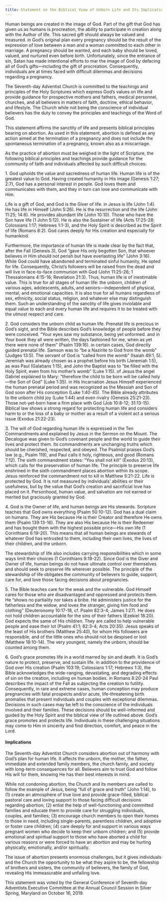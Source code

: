 ```yaml
---
title: Statement on the Biblical View of Unborn Life and Its Implications for Abortion
---
```


Human beings are created in the image of God. Part of the gift that God has given us as humans is procreation, the ability to participate in creation along with the Author of life. This sacred gift should always be valued and treasured. in God’s original plan every pregnancy should be the result of the expression of love between a man and a woman committed to each other in marriage. A pregnancy should be wanted, and each baby should be loved, valued, and nurtured even before birth. Unfortunately, since the entrance of sin, Satan has made intentional efforts to mar the image of God by defacing all of God’s gifts—including the gift of procreation. Consequently, individuals are at times faced with difficult dilemmas and decisions regarding a pregnancy.

The Seventh-day Adventist Church is committed to the teachings and principles of the Holy Scriptures which express God’s values on life and provide guidance for prospective mothers and fathers, medical personnel, churches, and all believers in matters of faith, doctrine, ethical behavior, and lifestyle. The Church while not being the conscience of individual believers has the duty to convey the principles and teachings of the Word of God.

This statement affirms the sanctity of life and presents biblical principles bearing on abortion. As used in this statement, abortion is defined as any action aimed at the termination of a pregnancy and does not include the spontaneous termination of a pregnancy, known also as a miscarriage.

As the practice of abortion must be weighed in the light of Scripture, the following biblical principles and teachings provide guidance for the community of faith and individuals affected by such difficult choices:

1\. God upholds the value and sacredness of human life. Human life is of the greatest value to God. Having created humanity in His image (Genesis 1:27; 2:7), God has a personal interest in people. God loves them and communicates with them, and they in turn can love and communicate with Him.

Life is a gift of God, and God is the Giver of life. in Jesus is life (John 1:4). He has life in Himself (John 5:26). He is the resurrection and the life (John 11:25; 14:6). He provides abundant life (John 10:10). Those who have the Son have life (1 John 5:12). He is also the Sustainer of life (Acts 17:25-28; Colossians 1:17; Hebrews 1:1-3), and the Holy Spirit is described as the Spirit of life (Romans 8:2). God cares deeply for His creation and especially for humankind.

Furthermore, the importance of human life is made clear by the fact that, after the Fall (Genesis 3), God “gave His only begotten Son, that whoever believes in Him should not perish but have everlasting life” (John 3:16). While God could have abandoned and terminated sinful humanity, He opted for life. Consequently, Christ’s followers will be raised from the dead and will live in face-to-face communion with God (John 11:25-26; 1 Thessalonians 4:15-16; Revelation 21:3). Thus, human life is of inestimable value. This is true for all stages of human life: the unborn, children of various ages, adolescents, adults, and seniors—independent of physical, mental, and emotional capacities. It is also true for all humans regardless of sex, ethnicity, social status, religion, and whatever else may distinguish them. Such an understanding of the sanctity of life gives inviolable and equal value to each and every human life and requires it to be treated with the utmost respect and care.

2\. God considers the unborn child as human life. Prenatal life is precious in God’s sight, and the Bible describes God’s knowledge of people before they were conceived. “Your eyes saw my substance, being yet unformed. and in Your book they all were written, the days fashioned for me, when as yet there were none of them” (Psalm 139:16). in certain cases, God directly guided prenatal life. Samson was to “be a Nazirite to God from the womb” (Judges 13:5). The servant of God is “called from the womb” (Isaiah 49:1, 5). Jeremiah was already chosen as a prophet before his birth (Jeremiah 1:5), as was Paul (Galatians 1:15), and John the Baptist was to “be filled with the Holy Spirit, even from his mother’s womb” (Luke 1:15). of Jesus the angel Gabriel explained to Mary: “therefore the child to be born will be called holy—the Son of God” (Luke 1:35). in His Incarnation Jesus Himself experienced the human prenatal period and was recognized as the Messiah and Son of God soon after His conception (Luke 1:40-45). The Bible already attributes to the unborn child joy (Luke 1:44) and even rivalry (Genesis 25:21-23). Those not-yet-born have a firm place with God (Job 10:8-12; 31:13-15). Biblical law shows a strong regard for protecting human life and considers harm to or the loss of a baby or mother as a result of a violent act a serious issue (Exodus 21:22-23).

3\. The will of God regarding human life is expressed in the Ten Commandments and explained by Jesus in the Sermon on the Mount. The Decalogue was given to God’s covenant people and the world to guide their lives and protect them. Its commandments are unchanging truths which should be cherished, respected, and obeyed. The Psalmist praises God’s law (e.g., Psalm 119), and Paul calls it holy, righteous, and good (Romans 7:12). The sixth commandment states: “You shall not kill” (Exodus 20:13), which calls for the preservation of human life. The principle to preserve life enshrined in the sixth commandment places abortion within its scope. Jesus reinforced the commandment not to kill in Matthew 5:21-22. Life is protected by God. It is not measured by individuals’ abilities or their usefulness, but by the value that God’s creation and sacrificial love has placed on it. Personhood, human value, and salvation are not earned or merited but graciously granted by God.

4\. God is the Owner of life, and human beings are His stewards. Scripture teaches that God owns everything (Psalm 50:10-12). God has a dual claim on humans. They are His because He is their Creator and therefore He owns them (Psalm 139:13-16). They are also His because He is their Redeemer and has bought them with the highest possible price—His own life (1 Corinthians 6:19-20). This means that all human beings are stewards of whatever God has entrusted to them, including their own lives, the lives of their children, and the unborn.

The stewardship of life also includes carrying responsibilities which in some ways limit their choices (1 Corinthians 9:19-22). Since God is the Giver and Owner of life, human beings do not have ultimate control over themselves and should seek to preserve life wherever possible. The principle of the stewardship of life obligates the community of believers to guide, support, care for, and love those facing decisions about pregnancies.

5\. The Bible teaches care for the weak and the vulnerable. God Himself cares for those who are disadvantaged and oppressed and protects them. He “shows no partiality nor takes a bribe. He administers justice for the fatherless and the widow, and loves the stranger, giving him food and clothing” (Deuteronomy 10:17-18, cf. Psalm 82:3-4; James 1:27). He does not hold children accountable for the sins of their fathers (Ezekiel 18:20). God expects the same of His children. They are called to help vulnerable people and ease their lot (Psalm 41:1; 82:3-4; Acts 20:35). Jesus speaks of the least of His brothers (Matthew 25:40), for whom His followers are responsible, and of the little ones who should not be despised or lost (Matthew 18:10-14). The very youngest, namely the unborn, should be counted among them.

6\. God’s grace promotes life in a world marred by sin and death. It is God’s nature to protect, preserve, and sustain life. in addition to the providence of God over His creation (Psalm 103:19; Colossians 1:17; Hebrews 1:3), the Bible acknowledges the wide-ranging, devastating, and degrading effects of sin on the creation, including on human bodies. in Romans 8:20-24 Paul describes the impact of the Fall as subjecting the creation to futility. Consequently, in rare and extreme cases, human conception may produce pregnancies with fatal prospects and/or acute, life-threatening birth anomalies that present individuals and couples with exceptional dilemmas. Decisions in such cases may be left to the conscience of the individuals involved and their families. These decisions should be well-informed and guided by the Holy Spirit and the biblical view of life outlined above. God’s grace promotes and protects life. Individuals in these challenging situations may come to Him in sincerity and find direction, comfort, and peace in the Lord.

#### Implications

The Seventh-day Adventist Church considers abortion out of harmony with God’s plan for human life. It affects the unborn, the mother, the father, immediate and extended family members, the church family, and society with long-term consequences for all. Believers aim to trust God and follow His will for them, knowing He has their best interests in mind.

While not condoning abortion, the Church and its members are called to follow the example of Jesus, being “full of grace and truth” (John 1:14), to (1) create an atmosphere of true love and provide grace-filled, biblical pastoral care and loving support to those facing difficult decisions regarding abortion; (2) enlist the help of well-functioning and committed families and educate them to provide care for struggling individuals, couples, and families; (3) encourage church members to open their homes to those in need, including single-parents, parentless children, and adoptive or foster care children; (4) care deeply for and support in various ways pregnant women who decide to keep their unborn children; and (5) provide emotional and spiritual support to those who have aborted a child for various reasons or were forced to have an abortion and may be hurting physically, emotionally, and/or spiritually.

The issue of abortion presents enormous challenges, but it gives individuals and the Church the opportunity to be what they aspire to be, the fellowship of brothers and sisters, the community of believers, the family of God, revealing His immeasurable and unfailing love.

This statement was voted by the General Conference of Seventh-day Adventists Executive Committee at the Annual Council Session in Silver Spring, Maryland on October 16, 2019.